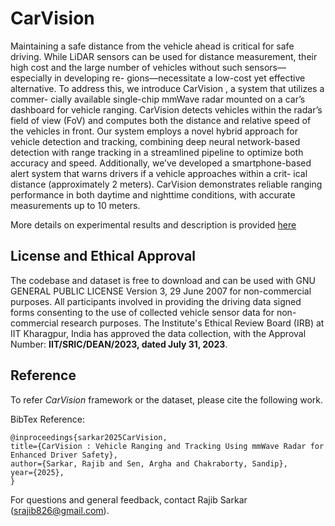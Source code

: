 # CarVision
Maintaining a safe distance from the vehicle ahead
is critical for safe driving. While LiDAR sensors can be used
for distance measurement, their high cost and the large number
of vehicles without such sensors—especially in developing re-
gions—necessitate a low-cost yet effective alternative. To address
this, we introduce CarVision , a system that utilizes a commer-
cially available single-chip mmWave radar mounted on a car’s
dashboard for vehicle ranging. CarVision detects vehicles within
the radar’s field of view (FoV) and computes both the distance
and relative speed of the vehicles in front. Our system employs
a novel hybrid approach for vehicle detection and tracking,
combining deep neural network-based detection with range
tracking in a streamlined pipeline to optimize both accuracy and
speed. Additionally, we’ve developed a smartphone-based alert
system that warns drivers if a vehicle approaches within a crit-
ical distance (approximately 2 meters). CarVision demonstrates
reliable ranging performance in both daytime and nighttime
conditions, with accurate measurements up to 10 meters.

More details on experimental results and description is provided [here](./MOREDETAILS.md) 

## License and Ethical Approval

The codebase and dataset is free to download and can be used with GNU GENERAL PUBLIC LICENSE Version 3, 29 June 2007 for non-commercial purposes. All participants involved in providing the driving data signed forms consenting to the use of collected vehicle sensor data for non-commercial research purposes. The Institute's Ethical Review Board (IRB) at IIT Kharagpur, India has approved the data collection, with the Approval Number: <b>IIT/SRIC/DEAN/2023, dated July 31, 2023</b>.

## Reference
To refer <i>CarVision</i> framework or the dataset, please cite the following work.

BibTex Reference:
```
@inproceedings{sarkar2025CarVision, 
title={CarVision : Vehicle Ranging and Tracking Using mmWave Radar for Enhanced Driver Safety}, 
author={Sarkar, Rajib and Sen, Argha and Chakraborty, Sandip},
year={2025},
} 
```

For questions and general feedback, contact Rajib Sarkar (srajib826@gmail.com).



